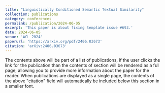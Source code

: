 ```yaml
---
title: "Linguistically Conditioned Semantic Textual Similarity"
collection: publications
category: conferences
permalink: /publication/2024-06-05
excerpt: 'This paper is about fixing template issue #693.'
date: 2024-06-05
venue: 'ACL 2024'
paperurl: 'https://arxiv.org/pdf/2406.03673'
citation: 'arXiv:2406.03673'
---
```


The contents above will be part of a list of publications, if the user clicks the link for the publication than the contents of section will be rendered as a full page, allowing you to provide more information about the paper for the reader. When publications are displayed as a single page, the contents of the above "citation" field will automatically be included below this section in a smaller font.

